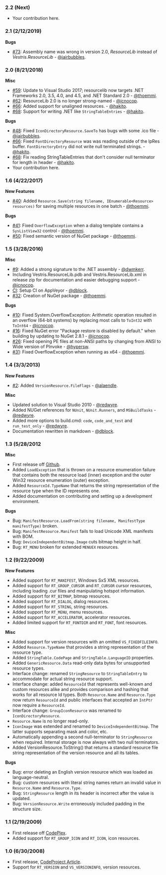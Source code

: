 ### 2.2 (Next)

* Your contribution here.

### 2.1 (2/12/2019)

**Bugs**

* [#73](https://github.com/resourcelib/resourcelib/issues/73): Assembly name was wrong in version 2.0, _ResourceLib_ instead of _Vestris.ResourceLib_ - [@jairbubbles](https://github.com/jairbubbles).

### 2.0 (8/21/2018)

**Misc**

* [#59](https://github.com/resourcelib/resourcelib/pull/59): Update to Visual Studio 2017; resourcelib now targets .NET Frameworks 2.0, 3.5, 4.0, and 4.5, and .NET Standard 2.0 - [@thoemmi](https://github.com/thoemmi).
* [#62](https://github.com/resourcelib/resourcelib/issues/62): ResourceLib 2.0 is no longer strong-named - [@icnocop](https://github.com/icnocop).
* [#66](https://github.com/resourcelib/resourcelib/pull/66): Added support for unaligned resources. - [@hakito](https://github.com/hakito).
* [#68](https://github.com/resourcelib/resourcelib/pull/68): Support for writing .NET like `StringTableEntries` - [@hakito](https://github.com/hakito).

**Bugs**

* [#48](https://github.com/resourcelib/resourcelib/issues/48): Fixed `IconDirectoryResource.SaveTo` has bugs with some .ico file - [@jairbubbles](https://github.com/jairbubbles).
* [#66](https://github.com/resourcelib/resourcelib/pull/66): Fixed `FontDirectoryResource` was was reading outside of the lpRes buffer. `FontDirectoryEntry` did not write null terminated strings. - [@hakito](https://github.com/hakito).
* [#68](https://github.com/resourcelib/resourcelib/pull/68): Fix reading StringTableEntries that don't consider null terminator for length in header - [@hakito](https://github.com/hakito).
* Your contribution here. 

### 1.6 (4/22/2017)

**New Features**

* [#40](https://github.com/resourcelib/resourcelib/pull/40): Added `Resource.Save(string filename, IEnumerable<Resource> resources)` for saving multiple resources in one batch - [@thoemmi](https://github.com/thoemmi).

**Bugs**

* [#41](https://github.com/resourcelib/resourcelib/pull/41): Fixed `OverflowException` when a dialog template contains a `SysListView32` control - [@thoemmi](https://github.com/thoemmi).
* [#50](https://github.com/resourcelib/resourcelib/issues/50): Fixed semantic version of NuGet package - [@thoemmi](https://github.com/thoemmi).

### 1.5 (3/28/2016)

**Misc**

* [#9](https://github.com/resourcelib/resourcelib/pull/9): Added a strong signature to the .NET assembly - [@dwmkerr](https://github.com/dwmkerr).
* Including Vestris.ResourceLib.pdb and Vestris.ResourceLib.xml in release zip for documentation and easier debugging support - [@icnocop](https://github.com/icnocop).
* [CI](https://ci.appveyor.com/project/dblock/resourcelib): Setup CI on AppVeyor - [@dblock](https://github.com/dblock).
* [#32](https://github.com/resourcelib/resourcelib/pull/32): Creation of NuGet package - [@thoemmi](https://github.com/thoemmi).

**Bugs**

* [#10](https://github.com/resourcelib/resourcelib/issues/10): Fixed System.OverflowException: Arithmetic operation resulted in an overflow (64-bit systems) by replacing most calls to `ToInt32` with `ToInt64` - [@icnocop](https://github.com/icnocop).
* [#16](https://github.com/resourcelib/resourcelib/issues/16): Fixed NuGet error "Package restore is disabled by default." when building by updating to NuGet 2.8.1 - [@icnocop](https://github.com/icnocop).
* [#26](https://github.com/resourcelib/resourcelib/pull/26): Fixed opening PE files at non-ANSI paths by changing from ANSI to Wide version of PInvoke - [@hypersw](https://github.com/hypersw).
* [#31](https://github.com/resourcelib/resourcelib/pull/31): Fixed OverflowException when running as x64 - [@thoemmi](https://github.com/thoemmi).

### 1.4 (3/3/2013)

**New Features**

  * [#2](https://github.com/resourcelib/resourcelib/pull/2): Added `VersionResource.FileFlags` - [@alaendle](https://github.com/alaendle).

**Misc**

  * Updated solution to Visual Studio 2010 - [@redwyre](https://github.com/redwyre).
  * Added NUGet references for `NUnit`, `NUnit.Runners`, and `MSBuildTasks` - [@redwyre](https://github.com/redwyre).
  * Added more options to build.cmd: `code`, `code_and_test` and `run_test_only` - [@redwyre](https://github.com/redwyre).
  * Documentation rewritten in markdown - [@dblock](https://github.com/dblock).

### 1.3 (5/28/2012

**Misc**

  * First release off [Github](https://github.com/resourcelib/resourcelib).
  * Added `LoadException` that is thrown on a resource enumeration failure that contains both the resource load (inner) exception and the outer Win32 resource enumeration (outer) exception.
  * Added `ResourceId.TypeName` that returns the string representation of the resource type when the ID represents one.
  * Added documentation on contributing and setting up a development environment.

**Bugs**

  * Bug: `ManifestResource.LoadFrom(string filename, ManifestType manifestType)` broken.
  * Bug: `ManifestResource.Manifest` fails to load Unicode XML manifests with BOM.
  * Bug: `DeviceIndependentBitmap.Image` cuts bitmap height in half.
  * Bug: `RT_MENU` broken for extended `MENUEX` resources.

### 1.2 (9/22/2009)

**New Features**

  * Added support for `RT_MANIFEST`, Windows SxS XML resources.
  * Added support for `RT_GROUP_CURSOR` and `RT_CURSOR` cursor resources, including loading .cur files and manipulating hotspot information.
  * Added support for `RT_BITMAP`, bitmap resources.
  * Added support for `RT_DIALOG`, dialog resources.
  * Added support for `RT_STRING`, string resources.
  * Added support for `RT_MENU`, menu resources.
  * Added support for `RT_ACCELERATOR`, accelerator resources.
  * Added limited support for `RT_FONTDIR` and `RT_FONT`, font resources.

**Misc**

  * Added support for version resources with an omitted `VS_FIXEDFILEINFO`.
  * Added `Resource.TypeName` that provides a string representation of the resource type.
  * Added `StringTable.CodePage` and `StringTable.LanguageID` properties.
  * Added `GenericResource.Data` read-only data bytes for unsupported resource types.
  * Interface change: renamed `StringResource` to `StringTableEntry` to accommodate for actual string resource support.
  * Interface change: added `ResourceId` that represents well-known and custom resources alike and provides comparison and hashing that works for all resource Id types. Both `Resource.Name` and `Resource.Type` now return `ResourceId` and public interfaces that accepted an `IntPtr` now require a `ResourceId`.
  * Interface change: `GroupIconResource` was renamed to `IconDirectoryResource`.
  * `Resource.Name` is no longer read-only.
  * `IconImage` was extended and renamed to `DeviceIndependentBitmap`. The latter supports separating mask and color, etc.
  * Automatically appending a second null-terminator to `StringResource` when required. Internal storage is now always with two null terminators.
  * Added VersionResource.ToString() that returns a standard resource file string representation of the version resource and all its tables.

**Bugs**

  * Bug: error deleting an English version resource which was loaded as language-neutral.
  * Bug: custom resources with literal string names return an invalid value in ` Resource.Name` and `Resource.Type`.
  * Bug: `StringResource` length in its header is incorrect after the value is updated.
  * Bug: `VersionResource.Write` erroneously included padding in the structure size.

### 1.1 (2/19/2009)

  * First release off [CodePlex](http://resourcelib.codeplex.com).
  * Added support for `RT_GROUP_ICON` and `RT_ICON`, icon resources.

### 1.0 (6/30/2008)

  * First release, [ CodeProject Article](http://www.codeproject.com/KB/library/ResourceLib.aspx).
  * Support for `RT_VERSION` and `VS_VERSIONINFO`, version resources.

